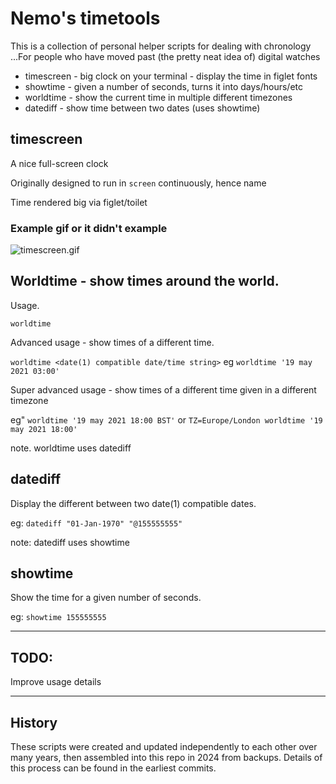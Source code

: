 # Nemo's timetools

This is a collection of personal helper scripts for dealing with chronology
...For people who have moved past (the pretty neat idea of) digital watches 

* timescreen - big clock on your terminal - display the time in figlet fonts
* showtime - given a number of seconds, turns it into days/hours/etc
* worldtime - show the current time in multiple different timezones
* datediff - show time between two dates (uses showtime)


## timescreen

A nice full-screen clock

Originally designed to run in `screen` continuously, hence name

Time rendered big via figlet/toilet

### Example gif or it didn't example

![timescreen.gif](https://github.com/nemothorx/timescreen/assets/455930/fa855a3e-5b53-4087-b712-14164829e51d)


## Worldtime - show times around the world. 

Usage. 

`worldtime`

Advanced usage - show times of a different time. 

`worldtime <date(1) compatible date/time string>`
eg
`worldtime '19 may 2021 03:00'`

Super advanced usage - show times of a different time given in a different timezone

eg"
`worldtime '19 may 2021 18:00 BST'`
or
`TZ=Europe/London worldtime '19 may 2021 18:00'`

note. worldtime uses datediff


## datediff

Display the different between two date(1) compatible dates. 

eg: 
`datediff "01-Jan-1970" "@155555555"`

note: datediff uses showtime


## showtime

Show the time for a given number of seconds. 

eg: 
 `showtime 155555555`

----

## TODO: 

Improve usage details 

----

## History

These scripts were created and updated independently to each other over many
years, then assembled into this repo in 2024 from backups. Details of this
process can be found in the earliest commits. 

